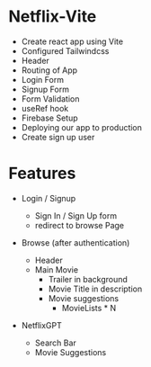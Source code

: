 # Netflix-Vite

- Create react app using Vite
- Configured Tailwindcss
- Header
- Routing of App
- Login Form
- Signup Form
- Form Validation
- useRef hook
- Firebase Setup
- Deploying our app to production
- Create sign up user

# Features
- Login / Signup
    - Sign In / Sign Up form
    - redirect to browse Page

- Browse (after authentication)
    - Header
    - Main Movie
        - Trailer in background
        - Movie Title in description
        - Movie suggestions
            - MovieLists * N

- NetflixGPT
    - Search Bar
    - Movie Suggestions